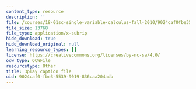 ```yaml
---
content_type: resource
description: ''
file: /courses/18-01sc-single-variable-calculus-fall-2010/9024caf0fbe355399019836caa204adb_Fj7pbLwbSmU.vtt
file_size: 13768
file_type: application/x-subrip
hide_download: true
hide_download_original: null
learning_resource_types: []
license: https://creativecommons.org/licenses/by-nc-sa/4.0/
ocw_type: OCWFile
resourcetype: Other
title: 3play caption file
uid: 9024caf0-fbe3-5539-9019-836caa204adb
---
```

